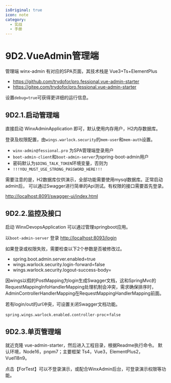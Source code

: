 ```yaml
---
isOriginal: true
icon: note
category:
  - 实战
  - 手册
---
```


# 9D2.VueAdmin管理端

管理端 winx-admin 有对应的SPA页面，其技术栈是 Vue3+Ts+ElementPlus

* <https://github.com/trydofor/pro.fessional.vue-admin-starter>
* <https://gitee.com/trydofor/pro.fessional.vue-admin-starter>

设置`debug=true`可获得更详细的运行信息。

## 9D2.1.启动管理端

直接启动 WinxAdminApplication 即可，默认使用内存用户，H2内存数据库。

登录及权限配置，由`wings.warlock.security`的`mem-user`和`mem-auth`设置。

* `winx-admin@fessional.pro` 为SPA管理端登录用户
* `boot-admin-client`和`boot-admin-server`为spring-boot-admin用户
* 密码默认为`$DING_TALK_TOKEN`环境变量，否则为
* `!!!YOU_MUST_USE_STRONG_PASSWORD_HERE!!!`

需要注意的是，H2数据库仅供演示，全部功能需要使用mysql数据库。正常启动admin后，
可以通过Swagger进行简单的Api测试。有权限的接口需要首先登录。

<http://localhost:8091/swagger-ui/index.html>

## 9D2.2.监控及接口

启动 WinxDevopsApplication 可以通过管理springboot应用。

以`boot-admin-server` 登录 <http://localhost:8093/login>

如果登录或权限失败，需要检查以下2个参数是否被修改过。

* spring.boot.admin.server.enabled=true
* wings.warlock.security.login-forward=false
* wings.warlock.security.logout-success-body=

因wings以假的PostMapping为login生成Swagger文档，这和SpringMvc的
RequestMappingInfoHandlerMapping处理机制会冲突，需求确保排序时，
AdminControllerHandlerMapping在RequestMappingHandlerMapping前面。

若有login/out的url冲突，可设置关闭Swagger文档功能。

`spring.wings.warlock.enabled.controller-proc`=`false`

## 9D2.3.单页管理端

就近克隆 vue-admin-starter，然后进入工程目录，根据Readme执行命令。
默认环境，Node16，pnpm7；主要框架 Ts4，Vue3，ElementPlus2，VueI18n9。

点击【ForTest】可以不登录演示，或配合WinxAdmin后台，可登录演示权限等功能。
